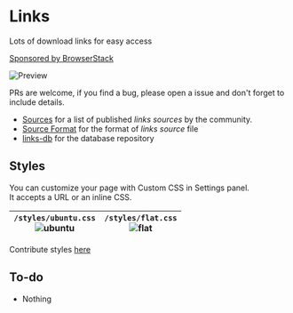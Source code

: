 # Links
Lots of download links for easy access

[Sponsored by BrowserStack](http://www.browserstack.com/)

![Preview](https://cloud.githubusercontent.com/assets/486818/11321149/e8a91b56-90bb-11e5-8ebb-b1cf7b57a25a.gif)

PRs are welcome, if you find a bug, please open a issue and don't forget to include details.

* [Sources](https://github.com/links-js/links/wiki/Sources) for a list of published *links sources* by the community.
* [Source Format](https://github.com/links-js/links/wiki/Source-Format) for the format of *links source* file
* [links-db](https://github.com/links-js/links-db) for the database repository

## Styles

You can customize your page with Custom CSS in Settings panel.  
It accepts a URL or an inline CSS.

| `/styles/ubuntu.css` <br> ![ubuntu](https://cloud.githubusercontent.com/assets/486818/14918443/a97e4f7a-0e2c-11e6-9ecc-38cecc9641a6.png) | `/styles/flat.css` <br> ![flat](https://cloud.githubusercontent.com/assets/486818/14918444/ac679a16-0e2c-11e6-944d-a35c83fc8318.png) |
|---|---|

Contribute styles [here](https://github.com/links-js/styles)

## To-do

* Nothing
